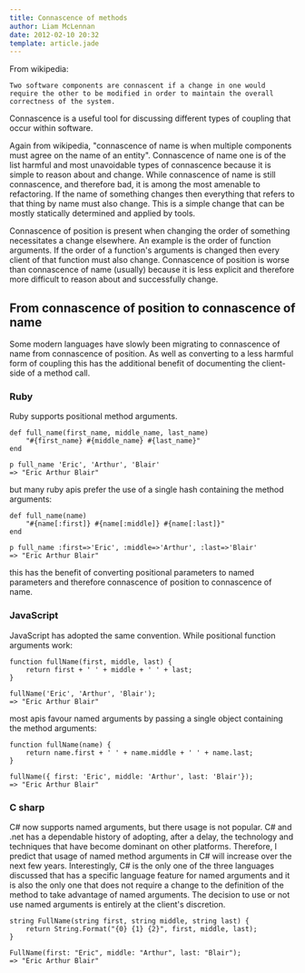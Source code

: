 ```yaml
---
title: Connascence of methods
author: Liam McLennan
date: 2012-02-10 20:32
template: article.jade
---
```


From wikipedia:

    Two software components are connascent if a change in one would require the other to be modified in order to maintain the overall correctness of the system.

Connascence is a useful tool for discussing different types of coupling that occur within software. 

Again from wikipedia, "connascence of name is when multiple components must agree on the name of an entity". Connascence of name one is of the list harmful and most unavoidable types of connascence because it is simple to reason about and change. While connascence of name is still connascence, and therefore bad, it is among the most amenable to refactoring. If the name of something changes then everything that refers to that thing by name must also change. This is a simple change that can be mostly statically determined and applied by tools. 

Connascence of position is present when changing the order of something necessitates a change elsewhere. An example is the order of function arguments. If the order of a function's arguments is changed then every client of that function must also change. Connascence of position is worse than connascence of name (usually) because it is less explicit and therefore more difficult to reason about and successfully change. 

From connascence of position to connascence of name
---------------------------------------

Some modern languages have slowly been migrating to connascence of name from connascence of position. As well as converting to a less harmful form of coupling this has the additional benefit of documenting the client-side of a method call. 

### Ruby

Ruby supports positional method arguments.

    def full_name(first_name, middle_name, last_name)
        "#{first_name} #{middle_name} #{last_name}"
    end

    p full_name 'Eric', 'Arthur', 'Blair'
    => "Eric Arthur Blair"

but many ruby apis prefer the use of a single hash containing the method arguments:

    def full_name(name)
        "#{name[:first]} #{name[:middle]} #{name[:last]}"
    end

    p full_name :first=>'Eric', :middle=>'Arthur', :last=>'Blair'
    => "Eric Arthur Blair"

this has the benefit of converting positional parameters to named parameters and therefore connascence of position to connascence of name.

### JavaScript

JavaScript has adopted the same convention. While positional function arguments work:

    function fullName(first, middle, last) {
        return first + ' ' + middle + ' ' + last;
    }

    fullName('Eric', 'Arthur', 'Blair');
    => "Eric Arthur Blair"

most apis favour named arguments by passing a single object containing the method arguments:

    function fullName(name) {
        return name.first + ' ' + name.middle + ' ' + name.last;
    }

    fullName({ first: 'Eric', middle: 'Arthur', last: 'Blair'});
    => "Eric Arthur Blair"

### C sharp

C# now supports named arguments, but there usage is not popular. C# and .net has a dependable history of adopting, after a delay, the technology and techniques that have become dominant on other platforms. Therefore, I predict that usage of named method arguments in C# will increase over the next few years. Interestingly, C# is the only one of the three languages discussed that has a specific language feature for named arguments and it is also the only one that does not require a change to the definition of the method to take advantage of named arguments. The decision to use or not use named arguments is entirely at the client's discretion.

    string FullName(string first, string middle, string last) {
        return String.Format("{0} {1} {2}", first, middle, last);
    }

    FullName(first: "Eric", middle: "Arthur", last: "Blair");
    => "Eric Arthur Blair"

